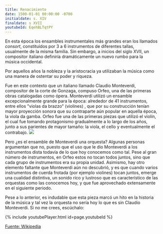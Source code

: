 ```yaml
---
title: Renacimiento
date: 1500-01-01 00:00:00 -0700
initialdate: s. XIV
finaldate: s XVII
youtubeId: EqehBLTqtPY
---
```


En esta época los ensambles instrumentales más grandes eran los llamados *consort*, constituidos por 3 a 6 instrumentos de diferentes tallas, usualmente de la misma familia.
Sin embargo, a inicios del siglo XVII, un compositor italiano definiría dramáticamente un nuevo rumbo para la música occidental.
  
Por aquellos años la nobleza y la aristocracia ya utilizaban la música como una manera de ostentar su poder y riqueza. 
  
Fue en este contexto que un italiano llamado Claudio Monteverdi, compositor de la corte de Gonzaga, compuso Orfeo, una de las primeras obras catalogadas como ópera. Monteverdi utilizó un ensamble excepcionalmente grande para la época: alrededor de 41 instrumentos, entre ellos "violas da brazzo" (violines) , que por su construcción tenían mayor proyección sonora que su contraparte aún popular en aquella época, la viola da gamba. Orfeo fue una de las primeras piezas que utilizó el violín, el cual fue tomando protagonismo gradualmente a lo largo de los años, junto a sus parientes de mayor tamaño: la viola, el cello y eventualmente el contrabajo.
![](https://upload.wikimedia.org/wikipedia/commons/d/d3/Orfeo_libretto_instruments_characters.jpg)

Pero ¿es el ensamble de Monteverdi una orquesta? Algunas personas argumentan que no, puesto que el uso que le dio Monteverdi a los instrumentos dista todavía de lo que hoy conocemos como tal. Pese al gran número de instrumentos, en Orfeo estos no tocan todos juntos, sino que cada grupo de instrumentos era su propia unidad. Asimismo, hay otro elemento faltante que Monteverdi aún no descubrió, y es que cuando varios instrumentos de cuerda frotada (por ejemplo violines) tocan juntos, emerge una cualidad distintiva, un sonido rico y lustroso que es característico de las orquestas como las conocemos hoy, y que fue aprovechado extensamente en el siguiente periodo.  
  
Pese a lo anterior, es indudable que esta pieza marcó un hito en la historia de la música y tal vez la orquesta no sería hoy lo que es sin Claudio Monteverdi. Si no me crees, escúchalo:

{% include youtubePlayer.html id=page.youtubeId %}

[Fuente: Wikipedia](https://es.wikipedia.org/wiki/La_f%C3%A1bula_de_Orfeo#Composici%C3%B3n)

